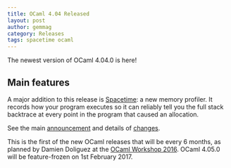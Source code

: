 ```yaml
---
title: OCaml 4.04 Released
layout: post
author: gemmag
category: Releases
tags: spacetime ocaml 
---
```


The newest version of OCaml 4.04.0 is here!

Main features
-------------

A major addition to this release is
[Spacetime](https://caml.inria.fr/pub/docs/manual-ocaml/spacetime.html):
a new memory profiler. It records how your program executes so it can
reliably tell you the full stack backtrace at every point in the program
that caused an allocation.

See the main
[announcement](https://sympa.inria.fr/sympa/arc/caml-list/2016-11/msg00010.html)
and details of
[changes](https://github.com/gasche/ocaml-releases-change-explanation/wiki/4.04.0-changes-explanation).

This is the first of the new OCaml releases that will be every 6 months,
as planned by Damien Doliguez at the [OCaml Workshop
2016](https://github.com/ocamllabs/icfp2016-blog/blob/master/OCaml/invited-talk.md).
OCaml 4.05.0 will be feature-frozen on 1st February 2017.
